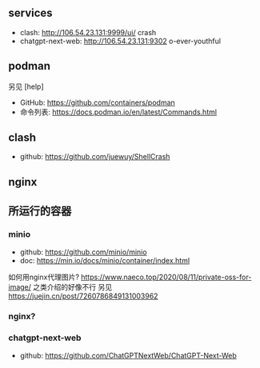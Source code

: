 ## services
- clash: http://106.54.23.131:9999/ui/
    crash
- chatgpt-next-web: http://106.54.23.131:9302
    o-ever-youthful

## podman
另见 [help]

- GitHub: https://github.com/containers/podman
- 命令列表: https://docs.podman.io/en/latest/Commands.html


## clash
- github: https://github.com/juewuy/ShellCrash


## nginx



## 所运行的容器

### minio
- github: https://github.com/minio/minio
- doc: https://min.io/docs/minio/container/index.html

如何用nginx代理图片? https://www.naeco.top/2020/08/11/private-oss-for-image/ 之类介绍的好像不行
另见 https://juejin.cn/post/7260786849131003962

### nginx? 


### chatgpt-next-web
- github: https://github.com/ChatGPTNextWeb/ChatGPT-Next-Web

